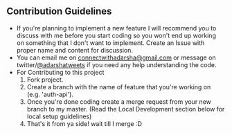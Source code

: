## Contribution Guidelines

- If you're planning to implement a new feature I will recommend you to discuss with me before you start coding so you won't end up working on something that I don't want to implement. Create an Issue with proper name and content for discussion.
- You can email me on [connectwithadarsha@gmail.com](connectwithadarsha@gmail.com) or message on twitter/[@adarshatweets](https://twitter.com/adarshatweets) if you need any help understanding the code.
- For Contributing to this project
  1. Fork project.
  2. Create a branch with the name of feature that you're working on (e.g. 'auth-api').
  3. Once you're done coding create a merge request from your new branch to my master. (Read the Local Development section below for local setup guidelines)
  4. That's it from ya side! wait till I merge :D
